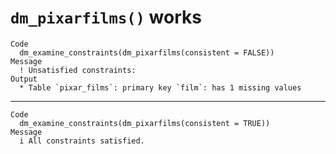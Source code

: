 # `dm_pixarfilms()` works

    Code
      dm_examine_constraints(dm_pixarfilms(consistent = FALSE))
    Message
      ! Unsatisfied constraints:
    Output
      * Table `pixar_films`: primary key `film`: has 1 missing values

---

    Code
      dm_examine_constraints(dm_pixarfilms(consistent = TRUE))
    Message
      i All constraints satisfied.

